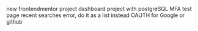 new frontendmentor project
dashboard project with postgreSQL
MFA test page
recent searches error, do it as a list instead
OAUTH for Google or github

